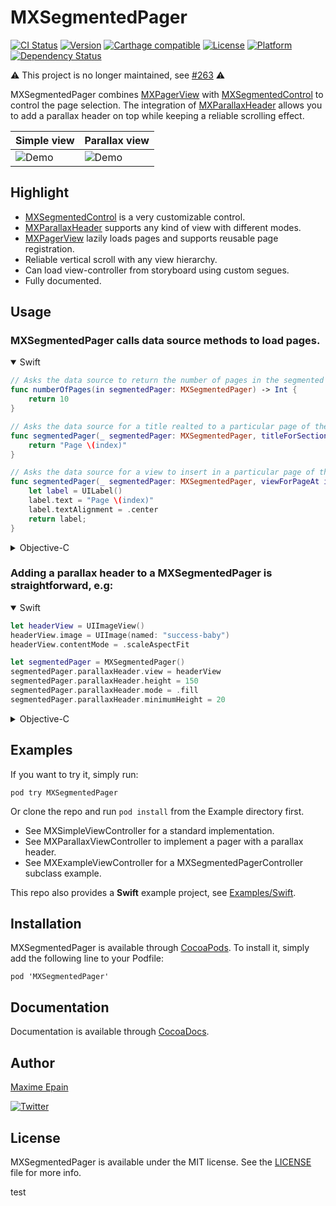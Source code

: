 # MXSegmentedPager

[![CI Status](http://img.shields.io/travis/maxep/MXSegmentedPager.svg?style=flat)](https://travis-ci.org/maxep/MXSegmentedPager)
[![Version](https://img.shields.io/cocoapods/v/MXSegmentedPager.svg?style=flat)](http://cocoadocs.org/docsets/MXSegmentedPager)
[![Carthage compatible](https://img.shields.io/badge/Carthage-compatible-4BC51D.svg?style=flat)](https://github.com/Carthage/Carthage)
[![License](https://img.shields.io/cocoapods/l/MXSegmentedPager.svg?style=flat)](http://cocoadocs.org/docsets/MXSegmentedPager)
[![Platform](https://img.shields.io/cocoapods/p/MXSegmentedPager.svg?style=flat)](http://cocoadocs.org/docsets/MXSegmentedPager)
[![Dependency Status](https://www.versioneye.com/objective-c/mxsegmentedpager/1.0/badge.svg)](https://www.versioneye.com/objective-c/mxsegmentedpager)

:warning: This project is no longer maintained, see [#263](https://github.com/maxep/MXSegmentedPager/issues/263) :warning:

MXSegmentedPager combines [MXPagerView](https://github.com/maxep/MXPagerView) with [MXSegmentedControl](https://github.com/maxep/MXSegmentedControl) to control the page selection. The integration of [MXParallaxHeader](https://github.com/maxep/MXParallaxHeader) allows you to add a parallax header on top while keeping a reliable scrolling effect.


|           Simple view         |           Parallax view         |
|-------------------------------|---------------------------------|
|![Demo](Examples/Simple.gif)|![Demo](Examples/Parallax.gif)|

## Highlight
+ [MXSegmentedControl](https://github.com/maxep/MXSegmentedControl) is a very customizable control.
+ [MXParallaxHeader](https://github.com/maxep/MXParallaxHeader) supports any kind of view with different modes.
+ [MXPagerView](https://github.com/maxep/MXPagerView) lazily loads pages and supports reusable page registration.
+ Reliable vertical scroll with any view hierarchy.
+ Can load view-controller from storyboard using custom segues.
+ Fully documented.

## Usage

### MXSegmentedPager calls data source methods to load pages.

<details open=1>
<summary>Swift</summary>

```swift
// Asks the data source to return the number of pages in the segmented pager.
func numberOfPages(in segmentedPager: MXSegmentedPager) -> Int {
    return 10
}

// Asks the data source for a title realted to a particular page of the segmented pager.
func segmentedPager(_ segmentedPager: MXSegmentedPager, titleForSectionAt index: Int) -> String {
    return "Page \(index)"
}

// Asks the data source for a view to insert in a particular page of the pager.
func segmentedPager(_ segmentedPager: MXSegmentedPager, viewForPageAt index: Int) -> UIView {
    let label = UILabel()
    label.text = "Page \(index)"
    label.textAlignment = .center
    return label;
}
```
</details>

<details>
<summary>Objective-C</summary>

```objective-c
#pragma mark <MXSegmentedPagerDataSource>

// Asks the data source to return the number of pages in the segmented pager.
- (NSInteger)numberOfPagesInSegmentedPager:(MXSegmentedPager *)segmentedPager {
    return 10;
}

// Asks the data source for a title realted to a particular page of the segmented pager.
- (NSString *)segmentedPager:(MXSegmentedPager *)segmentedPager titleForSectionAtIndex:(NSInteger)index {
    return [NSString stringWithFormat:@"Page %li", (long) index];
}

// Asks the data source for a view to insert in a particular page of the pager.
- (UIView *)segmentedPager:(MXSegmentedPager *)segmentedPager viewForPageAtIndex:(NSInteger)index {
    
    UILabel *label = [UILabel new];
    label.text = [NSString stringWithFormat:@"Page #%i", index];
    label.textAlignment = NSTextAlignmentCenter;;

    return label;
}
```
</details>

### Adding a parallax header to a MXSegmentedPager is straightforward, e.g:

<details open=1>
<summary>Swift</summary>

```swift
let headerView = UIImageView()
headerView.image = UIImage(named: "success-baby")
headerView.contentMode = .scaleAspectFit

let segmentedPager = MXSegmentedPager()
segmentedPager.parallaxHeader.view = headerView
segmentedPager.parallaxHeader.height = 150
segmentedPager.parallaxHeader.mode = .fill
segmentedPager.parallaxHeader.minimumHeight = 20
```
</details>

<details>
<summary>Objective-C</summary>

```objective-c
UIImageView *headerView = [UIImageView new];
headerView.image = [UIImage imageNamed:@"success-baby"];
headerView.contentMode = UIViewContentModeScaleAspectFill;
   
MXSegmentedPager *segmentedPager = [MXSegmentedPager new]; 
segmentedPager.parallaxHeader.view = headerView;
segmentedPager.parallaxHeader.height = 150;
segmentedPager.parallaxHeader.mode = MXParallaxHeaderModeFill;
segmentedPager.parallaxHeader.minimumHeight = 20;
```
</details>



## Examples

If you want to try it, simply run:
```
pod try MXSegmentedPager
```
Or clone the repo and run `pod install` from the Example directory first. 

+ See MXSimpleViewController for a standard implementation.
+ See MXParallaxViewController to implement a pager with a parallax header.
+ See MXExampleViewController for a MXSegmentedPagerController subclass example.

This repo also provides a **Swift** example project, see [Examples/Swift](Examples/Swift).

## Installation

MXSegmentedPager is available through [CocoaPods](https://cocoapods.org/pods/MXSegmentedPager). To install
it, simply add the following line to your Podfile:

```
pod 'MXSegmentedPager'
```

## Documentation

Documentation is available through [CocoaDocs](http://cocoadocs.org/docsets/MXSegmentedPager/).
                                               
## Author

[Maxime Epain](http://maxep.github.io)

[![Twitter](https://img.shields.io/badge/twitter-%40MaximeEpain-blue.svg?style=flat)](https://twitter.com/MaximeEpain)
                                               
## License
                                               
MXSegmentedPager is available under the MIT license. See the [LICENSE](LICENSE) file for more info.

test

